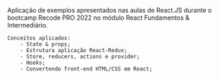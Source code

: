 Aplicação de exemplos apresentados nas aulas de React.JS durante o bootcamp Recode PRO 2022 no módulo React Fundamentos & Intermediário.
    
    Conceitos aplicados:
        - State & props;
        - Estrutura aplicação React-Redux;
        - Store, reducers, actions e provider;
        - Hooks;
        - Convertendo front-end HTML/CSS em React;